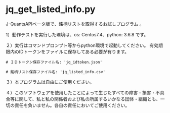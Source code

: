 # jq_get_listed_info.py
J-QuantsAPIベータ版で、銘柄リストを取得するお試しプログラム 。

1）動作テストを実行した環境は、os: Centos7.4、python: 3.6.8 です。

２）実行はコマンドプロンプト等からpython環境で起動してください。
  有効期限内のIDトークンをファイルに保存してある必要が有ります。
  
    # ＩＤトークン保存ファイル名: 'jq_idtoken.json'
    
    # 銘柄リスト保存ファイル名: 'jq_listed_info.csv'
    
３）本プログラムは自由にご使用ください。

４）このソフトウェアを使用したことによって生じたすべての障害・損害・不具合等に関して、私と私の関係者および私の所属するいかなる団体・組織とも、一切の責任を負いません。各自の責任においてご使用ください。
